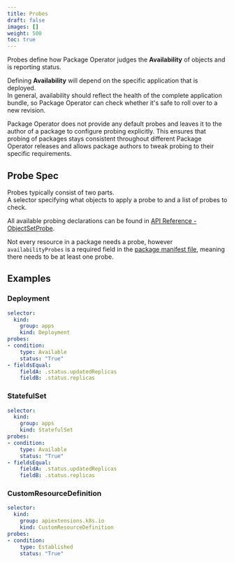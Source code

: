 ```yaml
---
title: Probes
draft: false
images: []
weight: 500
toc: true
---
```


Probes define how Package Operator judges the **Availability** of objects and is
reporting status.

Defining **Availability** will depend on the specific application that is deployed.\
In general, availability should reflect the health of the complete application bundle,
so Package Operator can check whether it's safe to roll over to a new revision.

Package Operator does not provide any default probes and leaves it to the author
of a package to configure probing explicitly. This ensures that probing of packages
stays consistent throughout different Package Operator releases and allows package
authors to tweak probing to their specific requirements.

## Probe Spec

Probes typically consist of two parts.\
A selector specifying what objects to apply a probe to and a list of probes to check.

All available probing declarations can be found in [API Reference - ObjectSetProbe](/docs/getting_started/api-reference/#objectsetprobe).

Not every resource in a package needs a probe, however `availabilityProbes` is a
required field in the [package manifest file](/docs/concepts/package-format),
meaning there needs to be at least one probe.

## Examples

### Deployment

```yaml
selector:
  kind:
    group: apps
    kind: Deployment
probes:
- condition:
    type: Available
    status: "True"
- fieldsEqual:
    fieldA: .status.updatedReplicas
    fieldB: .status.replicas
```

### StatefulSet

```yaml
selector:
  kind:
    group: apps
    kind: StatefulSet
probes:
- condition:
    type: Available
    status: "True"
- fieldsEqual:
    fieldA: .status.updatedReplicas
    fieldB: .status.replicas
```

### CustomResourceDefinition

```yaml
selector:
  kind:
    group: apiextensions.k8s.io
    kind: CustomResourceDefinition
probes:
- condition:
    type: Established
    status: "True"
```
